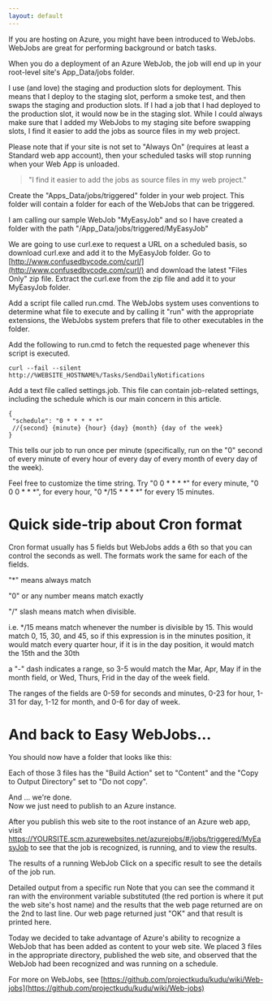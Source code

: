 ```yaml
---
layout: default
---
```

If you are hosting on Azure, you might have been introduced to WebJobs.  WebJobs are great for performing background or batch tasks.

When you do a deployment of an Azure WebJob, the job will end up in your root-level site's App_Data/jobs folder. 

I use (and love) the staging and production slots for deployment.  This means that I deploy to the staging slot, perform a smoke test, and then swaps the staging and production slots.  If I had a job that I had deployed to the production slot, it would now be in the staging slot.  While I could always make sure that I added my WebJobs to my staging site before swapping slots, I find it easier to add the jobs as source files in my web project.

Please note that if your site is not set to "Always On" (requires at least a Standard web app account), then your scheduled tasks will stop running when your Web App is unloaded.

> "I find it easier to add the jobs as source files in my web project."

Create the "Apps_Data/jobs/triggered" folder in your web project.  This folder will contain a folder for each of the WebJobs that can be triggered.

I am calling our sample WebJob "MyEasyJob" and so I have created a folder with the path "/App_Data/jobs/triggered/MyEasyJob"

We are going to use curl.exe to request a URL on a scheduled basis, so download curl.exe and add it to the MyEasyJob folder.  Go to [http://www.confusedbycode.com/curl/](http://www.confusedbycode.com/curl/) and download the latest "Files Only" zip file.  Extract the curl.exe from the zip file and add it to your MyEasyJob folder.

Add a script file called run.cmd.  The WebJobs system uses conventions to determine what file to execute and by calling it "run" with the appropriate extensions, the WebJobs system prefers that file to other executables in the folder.

Add the following to run.cmd to fetch the requested page whenever this script is executed.

```
curl --fail --silent http://%WEBSITE_HOSTNAME%/Tasks/SendDailyNotifications
```

Add a text file called settings.job.  This file can contain job-related settings, including the schedule which is our main concern in this article.

```
{
 "schedule": "0 * * * * *"
 //{second} {minute} {hour} {day} {month} {day of the week}
}
```

This tells our job to run once per minute (specifically, run on the "0" second of every minute of every hour of every day of every month of every day of the week).

Feel free to customize the time string.  Try "0 0 * * * *" for every minute, "0 0 0 * * *", for every hour, "0 */15 * * * *" for every 15 minutes. 

# Quick side-trip about Cron format

Cron format usually has 5 fields but WebJobs adds a 6th so that you can control the seconds as well.  The formats work the same for each of the fields. 

"*" means always match

"0" or any number means match exactly

"/" slash means match when divisible.  

i.e. */15 means match whenever the number is divisible by 15.  This would match 0, 15, 30, and 45, so if this expression is in the minutes position, it would match every quarter hour, if it is in the day position, it would match the 15th and the 30th

a "-" dash indicates a range, so 3-5 would match the Mar, Apr, May if in the month field, or Wed, Thurs, Frid in the day of the week field.

The ranges of the fields are 0-59 for seconds and minutes, 0-23 for hour, 1-31 for day, 1-12 for month, and  0-6 for day of week.

# And back to Easy WebJobs...

You should now have a folder that looks like this:


Each of those 3 files has the "Build Action" set to "Content" and the "Copy to Output Directory" set to "Do not copy".

And ... we're done.  
Now we just need to publish to an Azure instance.

After you publish this web site to the root instance of an Azure web app, visit https://YOURSITE.scm.azurewebsites.net/azurejobs/#/jobs/triggered/MyEasyJob to see that the job is recognized, is running, and to view the results.


The results of a running WebJob
Click on a specific result to see the details of the job run.

Detailed output from a specific run
Note that you can see the command it ran with the environment variable substituted (the red portion is where it put the web site's host name) and the results that the web page returned are on the 2nd to last line.  Our web page returned just "OK" and that result is printed here.

Today we decided to take advantage of Azure's ability to recognize a WebJob that has been added as content to your web site.  We placed 3 files in the appropriate directory, published the web site, and observed that the WebJob had been recognized and was running on a schedule.


For more on WebJobs, see [https://github.com/projectkudu/kudu/wiki/Web-jobs](https://github.com/projectkudu/kudu/wiki/Web-jobs)
